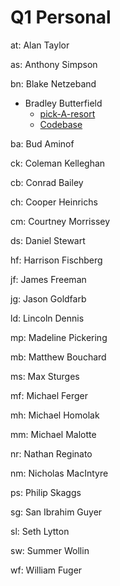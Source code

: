 # Q1 Personal

  at: Alan Taylor

  as: Anthony Simpson

  bn: Blake Netzeband

  * Bradley Butterfield
    * [pick-A-resort](http://pick-a-resort.herokuapp.com/)
    * [Codebase](https://github.com/butters5789/pickaresort)

  ba: Bud Aminof

  ck: Coleman Kelleghan

  cb: Conrad Bailey

  ch: Cooper Heinrichs

  cm: Courtney Morrissey

  ds: Daniel Stewart

  hf: Harrison Fischberg

  jf: James Freeman

  jg: Jason Goldfarb

  ld: Lincoln Dennis

  mp: Madeline Pickering

  mb: Matthew Bouchard

  ms: Max Sturges

  mf: Michael Ferger

  mh: Michael Homolak

  mm: Michael Malotte

  nr: Nathan Reginato

  nm: Nicholas MacIntyre

  ps: Philip Skaggs

  sg: San Ibrahim Guyer

  sl: Seth Lytton

  sw: Summer Wollin

  wf: William Fuger
